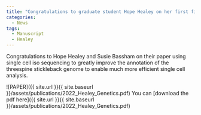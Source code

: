 ```yaml
---
title: "Congratulations to graduate student Hope Healey on her first first author publication in Genetics"
categories:
  - News
tags:
  - Manuscript
  - Healey
---
```


Congratulations to Hope Healey and Susie Bassham on their paper using single cell iso sequencing to greatly improve the annotation of the threespine stickleback genome to enable much more efficient single cell analysis.

![PAPER]({{ site.url }}{{ site.baseurl }}/assets/publications/2022_Healey_Genetics.pdf)
You can [download the pdf here]({{ site.url }}{{ site.baseurl }}/assets/publications/2022_Healey_Genetics.pdf)